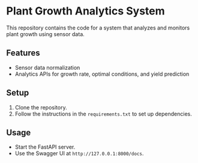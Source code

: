 # Plant Growth Analytics System
This repository contains the code for a system that analyzes and monitors plant growth using sensor data.

## Features
- Sensor data normalization
- Analytics APIs for growth rate, optimal conditions, and yield prediction

## Setup
1. Clone the repository.
2. Follow the instructions in the `requirements.txt` to set up dependencies.

## Usage
- Start the FastAPI server.
- Use the Swagger UI at `http://127.0.0.1:8000/docs`.
